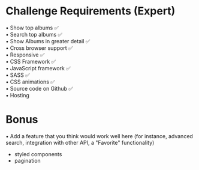 # Challenge Requirements (Expert)  
• Show top albums ✅  
• Search top albums ✅  
• Show Albums in greater detail ✅  
• Cross browser support ✅  
• Responsive ✅  
• CSS Framework ✅  
• JavaScript framework ✅  
• SASS ✅  
• CSS animations ✅  
• Source code on Github ✅  
• Hosting 

# Bonus  
• Add a feature that you think would work well here (for instance, advanced search, integration with other API, a "Favorite" functionality) 


- styled components
- pagination